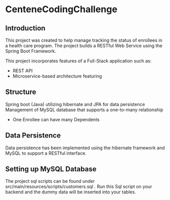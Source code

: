 # CenteneCodingChallenge

<h2> Introduction </h2>

This project was created to help manage tracking the status of enrollees in a health care program. The project builds a RESTful Web Service using the Spring Boot Framework.
 
This project incorporates features of a Full-Stack application such as: 
<ul>
<li> REST API </li>
<li> Microservice-based architecture featuring  </li>
 </ul>
<h2> Structure </h2>
Spring boot (Java) utilizing hibernate and JPA for data persistence
Management of MySQL database that supports a one-to-many relationship
<ul>
 <li> One Enrollee can have many Dependents </li>
</ul>
<h2> Data Persistence </h2>
Data persistence has been implemented using the hibernate framework and MySQL to support a RESTful interface.
<h2> Setting up MySQL Database </h2>
The project sql scripts can be found under src/main/resources/scripts/customers.sql . Run this Sql script on your backend and the dummy data will be inserted into your tables.

